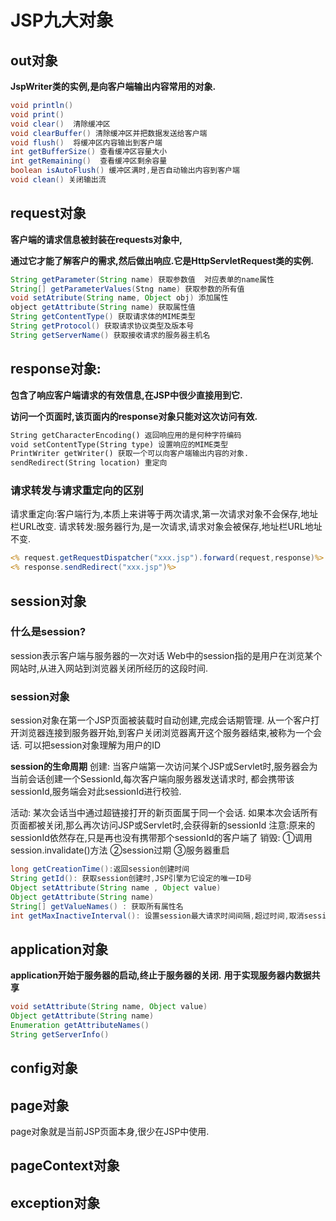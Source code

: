 # JSP九大对象



## out对象

**JspWriter类的实例,是向客户端输出内容常用的对象.**

```java
void println()
void print()
void clear()  清除缓冲区
void clearBuffer() 清除缓冲区并把数据发送给客户端
void flush()  将缓冲区内容输出到客户端
int getBufferSize() 查看缓冲区容量大小
int getRemaining()  查看缓冲区剩余容量
boolean isAutoFlush() 缓冲区满时,是否自动输出内容到客户端
void clean() 关闭输出流
```



## request对象

**客户端的请求信息被封装在requests对象中,**

**通过它才能了解客户的需求,然后做出响应.它是HttpServletRequest类的实例.**

```java
String getParameter(String name) 获取参数值  对应表单的name属性
String[] getParameterValues(Stng name) 获取参数的所有值
void setAtribute(String name, Object obj) 添加属性
object getAttribute(String name) 获取属性值
String getContentType() 获取请求体的MIME类型
String getProtocol() 获取请求协议类型及版本号
String getServerName() 获取接收请求的服务器主机名
```


## response对象:

**包含了响应客户端请求的有效信息,在JSP中很少直接用到它.**

**访问一个页面时,该页面内的response对象只能对这次访问有效.**

```jsp
String getCharacterEncoding() 返回响应用的是何种字符编码
void setContentType(String type) 设置响应的MIME类型
PrintWriter getWriter() 获取一个可以向客户端输出内容的对象.
sendRedirect(String location) 重定向
```

### 请求转发与请求重定向的区别

请求重定向:客户端行为,本质上来讲等于两次请求,第一次请求对象不会保存,地址栏URL改变.
请求转发:服务器行为,是一次请求,请求对象会被保存,地址栏URL地址不变.

```jsp
<% request.getRequestDispatcher("xxx.jsp").forward(request,response)%>
<% response.sendRedirect("xxx.jsp")%>
```



## session对象

### 什么是session?

session表示客户端与服务器的一次对话
Web中的session指的是用户在浏览某个网站时,从进入网站到浏览器关闭所经历的这段时间.

### session对象

session对象在第一个JSP页面被装载时自动创建,完成会话期管理.
从一个客户打开浏览器连接到服务器开始,到客户关闭浏览器离开这个服务器结束,被称为一个会话.
可以把session对象理解为用户的ID

**session的生命周期**
  创建:
      当客户端第一次访问某个JSP或Servlet时,服务器会为当前会话创建一个SessionId,每次客户端向服务器发送请求时,
      都会携带该sessionId,服务端会对此sessionId进行校验.

  活动:
      某次会话当中通过超链接打开的新页面属于同一个会话.
      如果本次会话所有页面都被关闭,那么再次访问JSP或Servlet时,会获得新的sessionId
      注意:原来的sessionId依然存在,只是再也没有携带那个sessionId的客户端了
  销毁:
      ①调用session.invalidate()方法
      ②session过期
      ③服务器重启

```java
long getCreationTime():返回session创建时间
String getId(): 获取session创建时,JSP引擎为它设定的唯一ID号
Object setAttribute(String name , Object value)
Object getAttribute(String name)
String[] getValueNames() : 获取所有属性名
int getMaxInactiveInterval(): 设置session最大请求时间间隔,超过时间,取消session
```



## application对象

**application开始于服务器的启动,终止于服务器的关闭.**
**用于实现服务器内数据共享**

```java
void setAttribute(String name, Object value)
Object getAttribute(String name)
Enumeration getAttributeNames()
String getServerInfo()
```



## config对象

## page对象

page对象就是当前JSP页面本身,很少在JSP中使用.



## pageContext对象



## exception对象

